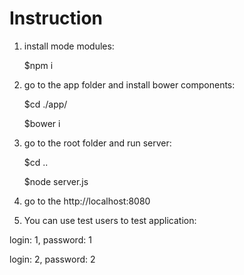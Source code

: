 # Instruction
1) install mode modules:

      $npm i 

2) go to the app folder and install bower components:

    $cd ./app/

    $bower i

3) go to the root folder and run server:

    $cd ..

    $node server.js

4) go to the http://localhost:8080

5) You can use test users to test application:

login: 1, password: 1

login: 2, password: 2 
